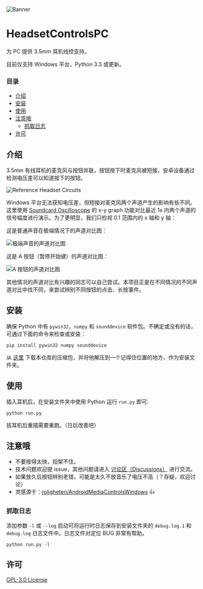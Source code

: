 ![Banner](https://repository-images.githubusercontent.com/337772457/d74d2500-6e23-11eb-9b05-6ccc46c67eba)

# HeadsetControlsPC
为 PC 提供 3.5mm 耳机线控支持。

目前仅支持 Windows 平台，Python 3.3 或更新。

### 目录
* [介绍](#介绍)
* [安装](#安装)
* [使用](#使用)
* [注意哦](#注意哦)
  * [抓取日志](#抓取日志)
* [许可](#许可)

## 介绍
3.5mm 有线耳机的麦克风与按钮并联，按钮按下时麦克风被短接，安卓设备通过检测电压差可以知道按下的按钮。

![Reference Headset Circuits](https://camo.githubusercontent.com/6b36b17c0f21a709fb67a704f21042f656e43eecd154ac10a84807315432f97f/687474703a2f2f7777772e726f6c6967686574656e2e6e6f2f696d616765732f686561647365742d63697263756974322e706e67)

Windows 平台无法获知电压差，但短接对麦克风两个声道产生的影响有些不同。这里使用 [Soundcard Oscilloscope](https://www.zeitnitz.eu/scms/scope) 的 x-y graph 功能对比最近 1s 内两个声道的信号幅度进行演示。为了更明显，我们只检视 0.1 范围内的 x 轴和 y 轴：

这是普通声音在极端情况下的声道对比图：

![极端声音的声道对比图](https://user-images.githubusercontent.com/22674396/107115380-42887b80-68a7-11eb-8651-ea599887e387.png)

这是 A 按钮（暂停开始键）的声道对比图：

![A 按钮的声道对比图](https://user-images.githubusercontent.com/22674396/107115426-a0b55e80-68a7-11eb-8410-149f866bd5b5.png)

其他情况的声道对比有兴趣的同志可以自己尝试。本项目正是在不同情况的不同声道对比中找不同，来尝试辨别不同按钮的点击、长按事件。

## 安装
确保 Python 中有 `pywin32`，`numpy` 和 `sounddevice` 软件包。不确定或没有的话，可通过下面的命令来检查或安装：

```commandline
pip install pywin32 numpy sounddevice
```

从 [这里](https://github.com/PaperStrike/HeadsetControlsPC/archive/main.zip) 下载本仓库的压缩包，并将他解压到一个记得住位置的地方，作为安装文件夹。

## 使用
插入耳机后，在安装文件夹中使用 Python 运行 `run.py` 即可:

```commandline
python run.py
```

拔耳机后重插需要重跑。（日后改善吧）

## 注意哦
* 不要按得太快，招架不住。
* 技术问题欢迎提 issue，其他问题请进入 [讨论区（Discussions）](https://github.com/PaperStrike/HeadsetControlsPC/discussions) 进行交流。
* 如果放久后按钮辨别老错，可能是太久不放音乐了电压不高（？存疑，欢迎讨论）  
* 灵感源于：[roligheten/AndroidMediaControlsWindows](https://github.com/roligheten/AndroidMediaControlsWindows) 👍

### 抓取日志
添加参数 `-l` 或 `--log` 启动可将运行时日志保存到安装文件夹的 `debug.log.1` 和 `debug.log` 日志文件中。日志文件对定位 BUG 非常有帮助。

```commandline
python run.py -l
```

## 许可
[GPL-3.0 License](https://github.com/PaperStrike/HeadsetControlsPC/blob/main/LICENSE)
